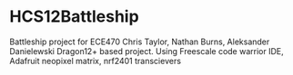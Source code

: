 # HCS12Battleship
Battleship project for ECE470
Chris Taylor, Nathan Burns, Aleksander Danielewski
Dragon12+ based project. Using Freescale code warrior IDE, Adafruit neopixel matrix, nrf2401 transcievers
